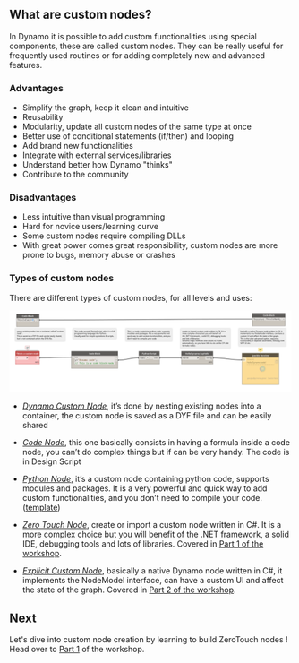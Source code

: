## What are custom nodes?

In Dynamo it is possible to add custom functionalities using special components, these are called custom nodes. They can be really useful for frequently used routines or for adding completely new and advanced features.

### Advantages

* Simplify the graph, keep it clean and intuitive
* Reusability
* Modularity, update all custom nodes of the same type at once
* Better use of conditional statements (if/then) and looping
* Add brand new functionalities
* Integrate with external services/libraries
* Understand better how Dynamo "thinks"
* Contribute to the community

### Disadvantages

* Less intuitive than visual programming
* Hard for novice users/learning curve
* Some custom nodes require compiling DLLs
* With great power comes great responsibility, custom nodes are more prone to bugs, memory abuse or crashes

### Types of custom nodes

There are different types of custom nodes, for all levels and uses:

![Dynamo custom nodes](assets/Node%20types%20image.png "Part 0 - Custom nodes")


* *[Dynamo Custom Node](http://dynamoprimer.com/en/09_Custom-Nodes/9-2_Creating.html)*, it’s done by nesting existing nodes into a container, the custom node is saved as a DYF file and can be easily shared

* *[Code Node](http://dynamobim.org/cbns-for-dummies/)*, this one basically consists in having a formula inside a code node, you can’t do complex things but if can be very handy. The code is in Design Script

* *[Python Node](http://dynamoprimer.com/en/09_Custom-Nodes/9-4_Python.html)*, it’s a custom node containing python code, supports modules and packages. It is a very powerful and quick way to add custom functionalities, and you don’t need to compile your code. ([template](https://github.com/DynamoDS/Dynamo/pull/8034))

* *[Zero Touch Node](https://github.com/DynamoDS/Dynamo/wiki/Zero-Touch-Plugin-Development)*, create or import a custom node written in C#. It is a more complex choice but you will benefit of the .NET framework, a solid IDE, debugging tools and lots of libraries. Covered in [Part 1 of the workshop](https://github.com/radumg/AEC-hackathon-Dynamo-Workshop/tree/master/Part%201%20-%20ZeroTouch).

* *[Explicit Custom Node](https://github.com/DynamoDS/Dynamo/wiki/How-To-Create-Your-Own-Nodes#method-3-nodes-with-custom-ui)*, basically a native Dynamo node written in C#, it implements the NodeModel interface, can have a custom UI and affect the state of the graph. Covered in [Part 2 of the workshop](https://github.com/radumg/AEC-hackathon-Dynamo-Workshop/tree/master/Part%202%20-%20Explicit%20nodes).

## Next
Let's dive into custom node creation by learning to build ZeroTouch nodes !
Head over to [Part 1](https://github.com/radumg/AEC-hackathon-Dynamo-Workshop/tree/master/Part%201%20-%20ZeroTouch) of the workshop.
